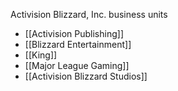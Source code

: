 
Activision Blizzard, Inc. business units
- [[Activision Publishing]]
- [[Blizzard Entertainment]]
- [[King]]
- [[Major League Gaming]]
- [[Activision Blizzard Studios]]

